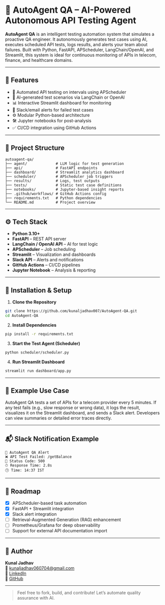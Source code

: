 
# 🤖 AutoAgent QA – AI-Powered Autonomous API Testing Agent

**AutoAgent QA** is an intelligent testing automation system that simulates a proactive QA engineer. It autonomously generates test cases using AI, executes scheduled API tests, logs results, and alerts your team about failures. Built with Python, FastAPI, APScheduler, LangChain/OpenAI, and Streamlit, this system is ideal for continuous monitoring of APIs in telecom, finance, and healthcare domains.

---

## 🚀 Features

- 🔁 Automated API testing on intervals using APScheduler
- 🧠 AI-generated test scenarios via LangChain or OpenAI
- 📊 Interactive Streamlit dashboard for monitoring
- 🔔 Slack/email alerts for failed test cases
- ⚙️ Modular Python-based architecture
- 🛠️ Jupyter notebooks for post-analysis
- ✅ CI/CD integration using GitHub Actions

---

## 📁 Project Structure

```
autoagent-qa/
├── agent/             # LLM logic for test generation
├── api/               # FastAPI endpoints
├── dashboard/         # Streamlit analytics dashboard
├── scheduler/         # APScheduler job triggers
├── results/           # Logs, test outputs
├── tests/             # Static test case definitions
├── notebooks/         # Jupyter-based insight reports
├── .github/workflows/ # GitHub Actions config
├── requirements.txt   # Python dependencies
└── README.md          # Project overview
```

---

## ⚙️ Tech Stack

- **Python 3.10+**
- **FastAPI** – REST API server
- **LangChain / OpenAI API** – AI for test logic
- **APScheduler** – Job scheduling
- **Streamlit** – Visualization and dashboards
- **Slack API** – Alerts and notifications
- **GitHub Actions** – CI/CD pipelines
- **Jupyter Notebook** – Analysis & reporting

---

## 🔧 Installation & Setup

1. **Clone the Repository**

```bash
git clone https://github.com/kunaljadhav007/AutoAgent-QA.git
cd AutoAgent-QA
```

2. **Install Dependencies**

```bash
pip install -r requirements.txt
```

3. **Start the Test Agent (Scheduler)**

```bash
python scheduler/scheduler.py
```

4. **Run Streamlit Dashboard**

```bash
streamlit run dashboard/app.py
```

---

## 🧪 Example Use Case

AutoAgent QA tests a set of APIs for a telecom provider every 5 minutes. If any test fails (e.g., slow response or wrong data), it logs the result, visualizes it on the Streamlit dashboard, and sends a Slack alert. Developers can view summaries or detailed error traces directly.

---

## 📬 Slack Notification Example

```
🚨 AutoAgent QA Alert
❌ API Test Failed: /getBalance
🔁 Status Code: 500
⏱ Response Time: 2.8s
🕒 Time: 14:37 IST
```

---

## 📌 Roadmap

- [x] APScheduler-based task automation
- [x] FastAPI + Streamlit integration
- [x] Slack alert integration
- [ ] Retrieval-Augmented Generation (RAG) enhancement
- [ ] Prometheus/Grafana for deep observability
- [ ] Support for external API documentation import

---

## 🙋 Author

**Kunal Jadhav**  
📧 kunaljadhav060704@gmail.com  
🔗 [LinkedIn](https://linkedin.com/in/your-profile)  
🐙 [GitHub](https://github.com/kunaljadhav-07)

---

> Feel free to fork, build, and contribute! Let’s automate quality assurance with AI.
